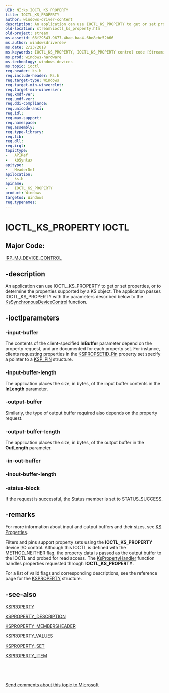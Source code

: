 ```yaml
---
UID: NI:ks.IOCTL_KS_PROPERTY
title: IOCTL_KS_PROPERTY
author: windows-driver-content
description: An application can use IOCTL_KS_PROPERTY to get or set properties, or to determine the properties supported by a KS object. The application passes IOCTL_KS_PROPERTY with the parameters described below to the KsSynchronousDeviceControl function.
old-location: stream\ioctl_ks_property.htm
old-project: stream
ms.assetid: 66f29543-9677-4bae-baa4-6be8ebc52b66
ms.author: windowsdriverdev
ms.date: 2/23/2018
ms.keywords: IOCTL_KS_PROPERTY, IOCTL_KS_PROPERTY control code [Streaming Media Devices], ks-ioctl_58152402-30ed-4938-af47-9e6a1838fec1.xml, ks/IOCTL_KS_PROPERTY, stream.ioctl_ks_property
ms.prod: windows-hardware
ms.technology: windows-devices
ms.topic: ioctl
req.header: ks.h
req.include-header: Ks.h
req.target-type: Windows
req.target-min-winverclnt: 
req.target-min-winversvr: 
req.kmdf-ver: 
req.umdf-ver: 
req.ddi-compliance: 
req.unicode-ansi: 
req.idl: 
req.max-support: 
req.namespace: 
req.assembly: 
req.type-library: 
req.lib: 
req.dll: 
req.irql: 
topictype:
-	APIRef
-	kbSyntax
apitype:
-	HeaderDef
apilocation:
-	ks.h
apiname:
-	IOCTL_KS_PROPERTY
product: Windows
targetos: Windows
req.typenames: 
---
```


# IOCTL_KS_PROPERTY IOCTL


##  Major Code: 


[IRP_MJ_DEVICE_CONTROL](https://docs.microsoft.com/en-us/windows-hardware/drivers/kernel/irp-mj-device-control)

## -description



An application can use IOCTL_KS_PROPERTY to get or set properties, or to determine the properties supported by a KS object. The application passes IOCTL_KS_PROPERTY with the parameters described below to the <a href="..\ksproxy\nf-ksproxy-kssynchronousdevicecontrol.md">KsSynchronousDeviceControl</a> function.




## -ioctlparameters




### -input-buffer

The contents of the client-specified <b>InBuffer</b> parameter depend on the property request, and are documented for each property set. For instance, clients requesting properties in the <a href="https://msdn.microsoft.com/library/windows/hardware/ff566584">KSPROPSETID_Pin</a> property set specify a pointer to a <a href="..\ks\ns-ks-ksp_pin.md">KSP_PIN</a> structure. 


### -input-buffer-length

The application places the size, in bytes, of the input buffer contents in the <b>InLength</b> parameter.


### -output-buffer

Similarly, the type of output buffer required also depends on the property request. 


### -output-buffer-length

The application places the size, in bytes, of the output buffer in the <b>OutLength</b> parameter.


### -in-out-buffer



<text></text>




### -inout-buffer-length



<text></text>




### -status-block

If the request is successful, the Status member is set to STATUS_SUCCESS.


## -remarks



For more information about input and output buffers and their sizes, see <a href="https://msdn.microsoft.com/a385929e-1934-4d88-aaf9-ff1ddbfd30f7">KS Properties</a>.

Filters and pins support property sets using the <b>IOCTL_KS_PROPERTY</b> device I/O control. Although this IOCTL is defined with the METHOD_NEITHER flag, the property data is passed as the output buffer to the IOCTL and probed for read access. The <a href="..\ks\nf-ks-kspropertyhandler.md">KsPropertyHandler</a> function handles properties requested through <b>IOCTL_KS_PROPERTY</b>.

For a list of valid flags and corresponding descriptions, see the reference page for the <a href="https://msdn.microsoft.com/library/windows/hardware/ff564262">KSPROPERTY</a> structure.




## -see-also

<a href="https://msdn.microsoft.com/library/windows/hardware/ff564262">KSPROPERTY</a>



<a href="..\ks\ns-ks-ksproperty_description.md">KSPROPERTY_DESCRIPTION</a>



<a href="..\ks\ns-ks-ksproperty_membersheader.md">KSPROPERTY_MEMBERSHEADER</a>



<a href="..\ks\ns-ks-ksproperty_values.md">KSPROPERTY_VALUES</a>



<a href="..\ks\ns-ks-ksproperty_set.md">KSPROPERTY_SET</a>



<a href="..\ks\ns-ks-ksproperty_item.md">KSPROPERTY_ITEM</a>



 

 

<a href="mailto:wsddocfb@microsoft.com?subject=Documentation%20feedback [stream\stream]:%20IOCTL_KS_PROPERTY control code%20 RELEASE:%20(2/23/2018)&amp;body=%0A%0APRIVACY STATEMENT%0A%0AWe use your feedback to improve the documentation. We don't use your email address for any other purpose, and we'll remove your email address from our system after the issue that you're reporting is fixed. While we're working to fix this issue, we might send you an email message to ask for more info. Later, we might also send you an email message to let you know that we've addressed your feedback.%0A%0AFor more info about Microsoft's privacy policy, see http://privacy.microsoft.com/en-us/default.aspx." title="Send comments about this topic to Microsoft">Send comments about this topic to Microsoft</a>


